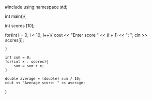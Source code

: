 #include <iostream>
using namespace std; 

int main(){

   int scores [10];

   for(int  i = 0; i < 10; i++){
          cout << "Enter score " << (i + 1) << ": ";
          cin >> scores[i];
          
    }

    int sum = 0;
    for(int x : scores){
        sum = sum + x;
    }

    double average = (double) sum / 10;
    cout << "Average score: " << average;
    
}